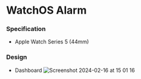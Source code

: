 # WatchOS Alarm

### Specification
- Apple Watch Series 5 (44mm)

### Design
- Dashboard
![Screenshot 2024-02-16 at 15 01 16](https://github.com/ASNProject/ChronoAlert/assets/49858542/e170a4ab-94db-4c6d-8834-85760ca85c78)





